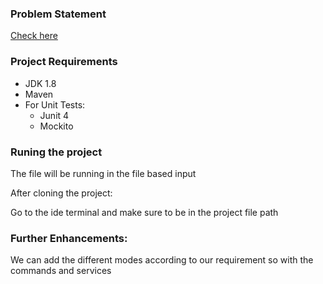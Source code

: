 

### Problem Statement
[Check here](problem-statment.md)

### Project Requirements

* JDK 1.8
* Maven
* For Unit Tests:  
  * Junit 4
  * Mockito


### Runing the project

The file will be running in the file based input

After cloning the project:

Go to the ide terminal and make sure to be in the project file path



### Further Enhancements:

We can add the different modes according to our requirement so with the commands and services